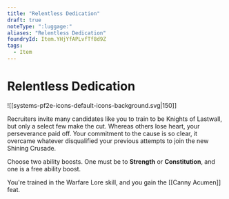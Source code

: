```yaml
---
title: "Relentless Dedication"
draft: true
noteType: ":luggage:"
aliases: "Relentless Dedication"
foundryId: Item.YHjYfAPLvfTf8d9Z
tags:
  - Item
---
```


# Relentless Dedication
![[systems-pf2e-icons-default-icons-background.svg|150]]

Recruiters invite many candidates like you to train to be Knights of Lastwall, but only a select few make the cut. Whereas others lose heart, your perseverance paid off. Your commitment to the cause is so clear, it overcame whatever disqualified your previous attempts to join the new Shining Crusade.

Choose two ability boosts. One must be to **Strength** or **Constitution**, and one is a free ability boost.

You're trained in the Warfare Lore skill, and you gain the [[Canny Acumen]] feat.
